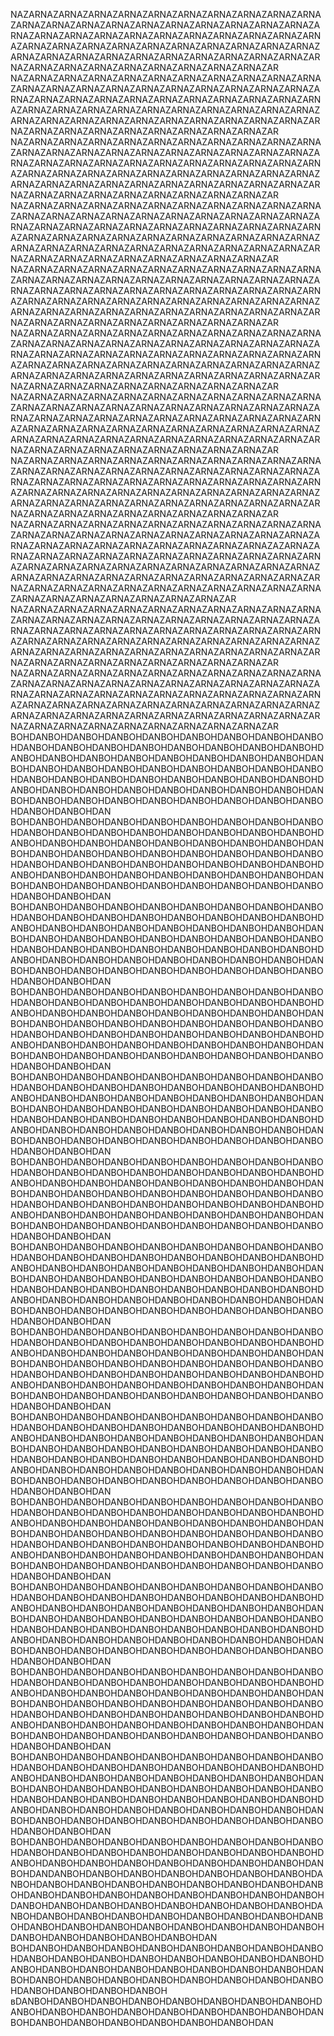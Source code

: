 NAZARNAZARNAZARNAZARNAZARNAZARNAZARNAZARNAZARNAZARNAZARNAZARNAZARNAZARNAZARNAZARNAZARNAZARNAZARNAZARNAZARNAZARNAZARNAZARNAZARNAZARNAZARNAZARNAZARNAZARNAZARNAZARNAZARNAZARNAZARNAZARNAZARNAZARNAZARNAZARNAZARNAZARNAZARNAZARNAZARNAZARNAZARNAZARNAZARNAZARNAZARNAZARNAZARNAZARNAZARNAZARNAZARNAZARNAZARNAZARNAZAR NAZARNAZARNAZARNAZARNAZARNAZARNAZARNAZARNAZARNAZARNAZARNAZARNAZARNAZARNAZARNAZARNAZARNAZARNAZARNAZARNAZARNAZARNAZARNAZARNAZARNAZARNAZARNAZARNAZARNAZARNAZARNAZARNAZARNAZARNAZARNAZARNAZARNAZARNAZARNAZARNAZARNAZARNAZARNAZARNAZARNAZARNAZARNAZARNAZARNAZARNAZARNAZARNAZARNAZARNAZARNAZARNAZARNAZARNAZARNAZARNAZAR NAZARNAZARNAZARNAZARNAZARNAZARNAZARNAZARNAZARNAZARNAZARNAZARNAZARNAZARNAZARNAZARNAZARNAZARNAZARNAZARNAZARNAZARNAZARNAZARNAZARNAZARNAZARNAZARNAZARNAZARNAZARNAZARNAZARNAZARNAZARNAZARNAZARNAZARNAZARNAZARNAZARNAZARNAZARNAZARNAZARNAZARNAZARNAZARNAZARNAZARNAZARNAZARNAZARNAZARNAZARNAZARNAZARNAZARNAZARNAZARNAZAR NAZARNAZARNAZARNAZARNAZARNAZARNAZARNAZARNAZARNAZARNAZARNAZARNAZARNAZARNAZARNAZARNAZARNAZARNAZARNAZARNAZARNAZARNAZARNAZARNAZARNAZARNAZARNAZARNAZARNAZARNAZARNAZARNAZARNAZARNAZARNAZARNAZARNAZARNAZARNAZARNAZARNAZARNAZARNAZARNAZARNAZARNAZARNAZARNAZARNAZARNAZARNAZARNAZARNAZARNAZARNAZARNAZARNAZARNAZARNAZARNAZAR  NAZARNAZARNAZARNAZARNAZARNAZARNAZARNAZARNAZARNAZARNAZARNAZARNAZARNAZARNAZARNAZARNAZARNAZARNAZARNAZARNAZARNAZARNAZARNAZARNAZARNAZARNAZARNAZARNAZARNAZARNAZARNAZARNAZARNAZARNAZARNAZARNAZARNAZARNAZARNAZARNAZARNAZARNAZARNAZARNAZARNAZARNAZARNAZARNAZARNAZARNAZARNAZARNAZARNAZARNAZARNAZARNAZARNAZARNAZARNAZARNAZAR NAZARNAZARNAZARNAZARNAZARNAZARNAZARNAZARNAZARNAZARNAZARNAZARNAZARNAZARNAZARNAZARNAZARNAZARNAZARNAZARNAZARNAZARNAZARNAZARNAZARNAZARNAZARNAZARNAZARNAZARNAZARNAZARNAZARNAZARNAZARNAZARNAZARNAZARNAZARNAZARNAZARNAZARNAZARNAZARNAZARNAZARNAZARNAZARNAZARNAZARNAZARNAZARNAZARNAZARNAZARNAZARNAZARNAZARNAZARNAZARNAZAR NAZARNAZARNAZARNAZARNAZARNAZARNAZARNAZARNAZARNAZARNAZARNAZARNAZARNAZARNAZARNAZARNAZARNAZARNAZARNAZARNAZARNAZARNAZARNAZARNAZARNAZARNAZARNAZARNAZARNAZARNAZARNAZARNAZARNAZARNAZARNAZARNAZARNAZARNAZARNAZARNAZARNAZARNAZARNAZARNAZARNAZARNAZARNAZARNAZARNAZARNAZARNAZARNAZARNAZARNAZARNAZARNAZARNAZARNAZARNAZARNAZAR NAZARNAZARNAZARNAZARNAZARNAZARNAZARNAZARNAZARNAZARNAZARNAZARNAZARNAZARNAZARNAZARNAZARNAZARNAZARNAZARNAZARNAZARNAZARNAZARNAZARNAZARNAZARNAZARNAZARNAZARNAZARNAZARNAZARNAZARNAZARNAZARNAZARNAZARNAZARNAZARNAZARNAZARNAZARNAZARNAZARNAZARNAZARNAZARNAZARNAZARNAZARNAZARNAZARNAZARNAZARNAZARNAZARNAZARNAZARNAZARNAZAR  NAZARNAZARNAZARNAZARNAZARNAZARNAZARNAZARNAZARNAZARNAZARNAZARNAZARNAZARNAZARNAZARNAZARNAZARNAZARNAZARNAZARNAZARNAZARNAZARNAZARNAZARNAZARNAZARNAZARNAZAZARNAZARNAZARNAZARNAZARNAZARNAZARNAZARNAZARNAZARNAZARNAZARNAZARNAZARNAZARNAZARNAZARNAZARNAZARNAZARNAZARNAZARNAZARNAZARNAZARNAZARNAZARNAZARNAZARNAZARNAZARNAZARNAZARNAZARNAZARNAZARNAZARNAZARNAZARNAZARNAZARNAZARNAZARNAZARNAZARNAZARNAZARNAZARNAZARNAZARNAZAR NAZARNAZARNAZARNAZARNAZARNAZARNAZARNAZARNAZARNAZARNAZARNAZARNAZARNAZARNAZARNAZARNAZARNAZARNAZARNAZARNAZARNAZARNAZARNAZARNAZARNAZARNAZARNAZARNAZARNAZARNAZARNAZARNAZARNAZARNAZARNAZARNAZARNAZARNAZARNAZARNAZARNAZARNAZARNAZARNAZARNAZARNAZARNAZARNAZARNAZARNAZARNAZARNAZARNAZARNAZARNAZARNAZARNAZARNAZARNAZARNAZAR NAZARNAZARNAZARNAZARNAZARNAZARNAZARNAZARNAZARNAZARNAZARNAZARNAZARNAZARNAZARNAZARNAZARNAZARNAZARNAZARNAZARNAZARNAZARNAZARNAZARNAZARNAZARNAZARNAZARNAZARNAZARNAZARNAZARNAZARNAZARNAZARNAZARNAZARNAZARNAZARNAZARNAZARNAZARNAZARNAZARNAZARNAZARNAZARNAZARNAZARNAZARNAZARNAZARNAZARNAZARNAZARNAZARNAZARNAZARNAZARNAZAR 
BOHDANBOHDANBOHDANBOHDANBOHDANBOHDANBOHDANBOHDANBOHDANBOHDANBOHDANBOHDANBOHDANBOHDANBOHDANBOHDANBOHDANBOHDANBOHDANBOHDANBOHDANBOHDANBOHDANBOHDANBOHDANBOHDANBOHDANBOHDANBOHDANBOHDANBOHDANBOHDANBOHDANBOHDANBOHDANBOHDANBOHDANBOHDANBOHDANBOHDANBOHDANBOHDANBOHDANBOHDANBOHDANBOHDANBOHDANBOHDANBOHDANBOHDANBOHDANBOHDANBOHDANBOHDANBOHDANBOHDANBOHDANBOHDANBOHDANBOHDANBOHDAN BOHDANBOHDANBOHDANBOHDANBOHDANBOHDANBOHDANBOHDANBOHDANBOHDANBOHDANBOHDANBOHDANBOHDANBOHDANBOHDANBOHDANBOHDANBOHDANBOHDANBOHDANBOHDANBOHDANBOHDANBOHDANBOHDANBOHDANBOHDANBOHDANBOHDANBOHDANBOHDANBOHDANBOHDANBOHDANBOHDANBOHDANBOHDANBOHDANBOHDANBOHDANBOHDANBOHDANBOHDANBOHDANBOHDANBOHDANBOHDANBOHDANBOHDANBOHDANBOHDANBOHDANBOHDANBOHDANBOHDANBOHDANBOHDANBOHDANBOHDANBOHDAN BOHDANBOHDANBOHDANBOHDANBOHDANBOHDANBOHDANBOHDANBOHDANBOHDANBOHDANBOHDANBOHDANBOHDANBOHDANBOHDANBOHDANBOHDANBOHDANBOHDANBOHDANBOHDANBOHDANBOHDANBOHDANBOHDANBOHDANBOHDANBOHDANBOHDANBOHDANBOHDANBOHDANBOHDANBOHDANBOHDANBOHDANBOHDANBOHDANBOHDANBOHDANBOHDANBOHDANBOHDANBOHDANBOHDANBOHDANBOHDANBOHDANBOHDANBOHDANBOHDANBOHDANBOHDANBOHDANBOHDANBOHDANBOHDANBOHDANBOHDANBOHDAN BOHDANBOHDANBOHDANBOHDANBOHDANBOHDANBOHDANBOHDANBOHDANBOHDANBOHDANBOHDANBOHDANBOHDANBOHDANBOHDANBOHDANBOHDANBOHDANBOHDANBOHDANBOHDANBOHDANBOHDANBOHDANBOHDANBOHDANBOHDANBOHDANBOHDANBOHDANBOHDANBOHDANBOHDANBOHDANBOHDANBOHDANBOHDANBOHDANBOHDANBOHDANBOHDANBOHDANBOHDANBOHDANBOHDANBOHDANBOHDANBOHDANBOHDANBOHDANBOHDANBOHDANBOHDANBOHDANBOHDANBOHDANBOHDANBOHDANBOHDANBOHDAN BOHDANBOHDANBOHDANBOHDANBOHDANBOHDANBOHDANBOHDANBOHDANBOHDANBOHDANBOHDANBOHDANBOHDANBOHDANBOHDANBOHDANBOHDANBOHDANBOHDANBOHDANBOHDANBOHDANBOHDANBOHDANBOHDANBOHDANBOHDANBOHDANBOHDANBOHDANBOHDANBOHDANBOHDANBOHDANBOHDANBOHDANBOHDANBOHDANBOHDANBOHDANBOHDANBOHDANBOHDANBOHDANBOHDANBOHDANBOHDANBOHDANBOHDANBOHDANBOHDANBOHDANBOHDANBOHDANBOHDANBOHDANBOHDANBOHDANBOHDANBOHDAN BOHDANBOHDANBOHDANBOHDANBOHDANBOHDANBOHDANBOHDANBOHDANBOHDANBOHDANBOHDANBOHDANBOHDANBOHDANBOHDANBOHDANBOHDANBOHDANBOHDANBOHDANBOHDANBOHDANBOHDANBOHDANBOHDANBOHDANBOHDANBOHDANBOHDANBOHDANBOHDANBOHDANBOHDANBOHDANBOHDANBOHDANBOHDANBOHDANBOHDANBOHDANBOHDANBOHDANBOHDANBOHDANBOHDANBOHDANBOHDANBOHDANBOHDANBOHDANBOHDANBOHDANBOHDANBOHDANBOHDANBOHDANBOHDANBOHDANBOHDANBOHDAN BOHDANBOHDANBOHDANBOHDANBOHDANBOHDANBOHDANBOHDANBOHDANBOHDANBOHDANBOHDANBOHDANBOHDANBOHDANBOHDANBOHDANBOHDANBOHDANBOHDANBOHDANBOHDANBOHDANBOHDANBOHDANBOHDANBOHDANBOHDANBOHDANBOHDANBOHDANBOHDANBOHDANBOHDANBOHDANBOHDANBOHDANBOHDANBOHDANBOHDANBOHDANBOHDANBOHDANBOHDANBOHDANBOHDANBOHDANBOHDANBOHDANBOHDANBOHDANBOHDANBOHDANBOHDANBOHDANBOHDANBOHDANBOHDANBOHDANBOHDANBOHDAN BOHDANBOHDANBOHDANBOHDANBOHDANBOHDANBOHDANBOHDANBOHDANBOHDANBOHDANBOHDANBOHDANBOHDANBOHDANBOHDANBOHDANBOHDANBOHDANBOHDANBOHDANBOHDANBOHDANBOHDANBOHDANBOHDANBOHDANBOHDANBOHDANBOHDANBOHDANBOHDANBOHDANBOHDANBOHDANBOHDANBOHDANBOHDANBOHDANBOHDANBOHDANBOHDANBOHDANBOHDANBOHDANBOHDANBOHDANBOHDANBOHDANBOHDANBOHDANBOHDANBOHDANBOHDANBOHDANBOHDANBOHDANBOHDANBOHDANBOHDANBOHDAN BOHDANBOHDANBOHDANBOHDANBOHDANBOHDANBOHDANBOHDANBOHDANBOHDANBOHDANBOHDANBOHDANBOHDANBOHDANBOHDANBOHDANBOHDANBOHDANBOHDANBOHDANBOHDANBOHDANBOHDANBOHDANBOHDANBOHDANBOHDANBOHDANBOHDANBOHDANBOHDANBOHDANBOHDANBOHDANBOHDANBOHDANBOHDANBOHDANBOHDANBOHDANBOHDANBOHDANBOHDANBOHDANBOHDANBOHDANBOHDANBOHDANBOHDANBOHDANBOHDANBOHDANBOHDANBOHDANBOHDANBOHDANBOHDANBOHDANBOHDANBOHDAN BOHDANBOHDANBOHDANBOHDANBOHDANBOHDANBOHDANBOHDANBOHDANBOHDANBOHDANBOHDANBOHDANBOHDANBOHDANBOHDANBOHDANBOHDANBOHDANBOHDANBOHDANBOHDANBOHDANBOHDANBOHDANBOHDANBOHDANBOHDANBOHDANBOHDANBOHDANBOHDANBOHDANBOHDANBOHDANBOHDANBOHDANBOHDANBOHDANBOHDANBOHDANBOHDANBOHDANBOHDANBOHDANBOHDANBOHDANBOHDANBOHDANBOHDANBOHDANBOHDANBOHDANBOHDANBOHDANBOHDANBOHDANBOHDANBOHDANBOHDANBOHDAN BOHDANBOHDANBOHDANBOHDANBOHDANBOHDANBOHDANBOHDANBOHDANBOHDANBOHDANBOHDANBOHDANBOHDANBOHDANBOHDANBOHDANBOHDANBOHDANBOHDANBOHDANBOHDANBOHDANBOHDANBOHDANBOHDANBOHDANBOHDANBOHDANBOHDANBOHDANBOHDANBOHDANBOHDANBOHDANBOHDANBOHDANBOHDANBOHDANBOHDANBOHDANBOHDANBOHDANBOHDANBOHDANBOHDANBOHDANBOHDANBOHDANBOHDANBOHDANBOHDANBOHDANBOHDANBOHDANBOHDANBOHDANBOHDANBOHDANBOHDANBOHDAN BOHDANBOHDANBOHDANBOHDANBOHDANBOHDANBOHDANBOHDANBOHDANBOHDANBOHDANBOHDANBOHDANBOHDANBOHDANBOHDANBOHDANBOHDANBOHDANBOHDANBOHDANBOHDANBOHDANBOHDANBOHDANBOHDANBOHDANBOHDANBOHDANBOHDANBOHDANBOHDANBOHDANBOHDANBOHDANBOHDANBOHDANBOHDANBOHDANBOHDANBOHDANBOHDANBOHDANBOHDANBOHDANBOHDANBOHDANBOHDANBOHDANBOHDANBOHDANBOHDANBOHDANBOHDANBOHDANBOHDANBOHDANBOHDANBOHDANBOHDANBOHDAN BOHDANBOHDANBOHDANBOHDANBOHDANBOHDANBOHDANBOHDANBOHDANBOHDANBOHDANBOHDANBOHDANBOHDANBOHDANBOHDANBOHDANBOHDANBOHDANBOHDANBOHDANBOHDANBOHDANBOHDANBOHDANBOHDANBOHDANBOHDANBOHDANBOHDANBOHDANBOHDANBOHDANBOHDANBOHDANBOHDANBOHDANBOHDANBOHDANBOHDANBOHDANBOHDANBOHDANBOHDANBOHDANBOHDANBOHDANBOHDANBOHDANBOHDANBOHDANBOHDANBOHDANBOHDANBOHDANBOHDANBOHDANBOHDANBOHDANBOHDANBOHDAN BOHDANBOHDANBOHDANBOHDANBOHDANBOHDANBOHDANBOHDANBOHDANBOHDANBOHDANBOHDANBOHDANBOHDANBOHDANBOHDANBOHDANBOHDANBOHDANBOHDANBOHDANBOHDANBOHDANBOHDANBOHDANBOHDANDANBOHDANBOHDANBOHDANBOHDANBOHDANBOHDANBOHDANBOHDANBOHDANBOHDANBOHDANBOHDANBOHDANBOHDANBOHDANBOHDANBOHDANBOHDANBOHDANBOHDANBOHDANBOHDANBOHDANBOHDANBOHDANBOHDANBOHDANBOHDANBOHDANBOHDANBOHDANBOHDANBOHDANBOHDANBOHDANBOHDANBOHDANBOHDANBOHDANBOHDANBOHDANBOHDANBOHDANBOHDANBOHDANBOHDANBOHDANBOHDANBOHDANBOHDANBOHDANBOHDANBOHDANBOHDAN BOHDANBOHDANBOHDANBOHDANBOHDANBOHDANBOHDANBOHDANBOHDANBOHDANBOHDANBOHDANBOHDANBOHDANBOHDANBOHDANBOHDANBOHDANBOHDANBOHDANBOHDANBOHDANBOHDANBOHDANBOHDANBOHDANBOHDANBOHDANBOHDANBOHDANBOHDANBOHDANBOHDANBOHDANBOHDANBOHDANBOHDANBOH
вDANBOHDANBOHDANBOHDANBOHDANBOHDANBOHDANBOHDANBOHDANBOHDANBOHDANBOHDANBOHDANBOHDANBOHDANBOHDANBOHDANBOHDANBOHDANBOHDANBOHDANBOHDANBOHDANBOHDAN 
